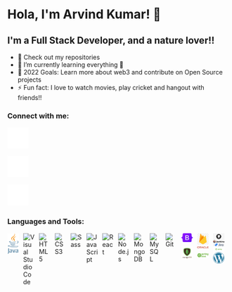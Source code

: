 # Hola, I'm Arvind Kumar! 👋

## I'm a Full Stack Developer, and a nature lover!!

- 🔭 Check out my repositories
- 🌱 I’m currently learning everything 🤣
- 🥅 2022 Goals: Learn more about web3 and contribute on Open Source projects
- ⚡ Fun fact: I love to watch movies, play cricket and hangout with friends!!

### Connect with me:

<!-- [![website](./img/linkedin-light.svg)](https://linkedin.com/in/arvindkumarsuroju#gh-light-mode-only) -->

[![website](./img/linkedin-dark.svg)](https://linkedin.com/in/arvindkumarsuroju#gh-dark-mode-only)
&nbsp;&nbsp;

<!-- [![website](./img/instagram-light.svg)](https://instagram.com/iam__arvind#gh-light-mode-only) -->

[![website](./img/instagram-dark.svg)](https://instagram.com/iam__arvind#gh-dark-mode-only)
&nbsp;&nbsp;

<!-- [![website](./img/twitter-light.svg)](https://twitter.com/arvind_456#gh-light-mode-only) -->

[![website](./img/twitter-dark.svg)](https://twitter.com/arvind_456#gh-dark-mode-only)

### Languages and Tools:

<img align="left" alt="Java" width="26px" src="./img/Java.svg.png" style="padding-right:10px;" />
<img align="left" alt="Visual Studio Code" width="26px" src="https://cdn.jsdelivr.net/gh/devicons/devicon/icons/vscode/vscode-original.svg" style="padding-right:10px;" />
<img align="left" alt="HTML5" width="26px" src="https://cdn.jsdelivr.net/gh/devicons/devicon/icons/html5/html5-original.svg" style="padding-right:10px;" />
<img align="left" alt="CSS3" width="26px" src="https://cdn.jsdelivr.net/gh/devicons/devicon/icons/css3/css3-original.svg" style="padding-right:10px;" />
<img align="left" alt="Sass" width="26px" src="https://cdn.jsdelivr.net/gh/devicons/devicon/icons/sass/sass-original.svg" style="padding-right:10px;" />
<img align="left" alt="JavaScript" width="26px" src="https://cdn.jsdelivr.net/gh/devicons/devicon/icons/javascript/javascript-original.svg" style="padding-right:10px;" />
<img align="left" alt="React" width="26px" src="https://cdn.jsdelivr.net/gh/devicons/devicon/icons/react/react-original.svg" style="padding-right:10px;" />
<img align="left" alt="Node.js" width="26px" src="https://cdn.jsdelivr.net/gh/devicons/devicon/icons/nodejs/nodejs-original.svg" style="padding-right:10px;" />
<img align="left" alt="MongoDB" width="26px" src="https://cdn.jsdelivr.net/gh/devicons/devicon/icons/mongodb/mongodb-original.svg" style="padding-right:10px;" />
<img align="left" alt="MySQL" width="26px" src="https://cdn.jsdelivr.net/gh/devicons/devicon/icons/mysql/mysql-original.svg" style="padding-right:10px;" />
<img align="left" alt="Git" width="26px" src="https://cdn.jsdelivr.net/gh/devicons/devicon/icons/git/git-original.svg" style="padding-right:10px;" />
<img align="left" alt="BootStrap" width="26px" src="./img/Bootstrap_logo.svg.png" style="padding-right:10px;" />
<img align="left" alt="Firebase" width="26px" src="./img/firebase.jpg" style="padding-right:10px;" />
<img align="left" alt="GitHub" width="26px" src="./img/GitHub.jpg" style="padding-right:10px;" />
<img align="left" alt="Jenkins" width="26px" src="./img/Jenkins.svg.png" style="padding-right:10px;" />
<img align="left" alt="Jira" width="26px" src="./img/Jira.jpg" style="padding-right:10px;" />
<img align="left" alt="MongoDB" width="26px" src="./img/mongodb.png" style="padding-right:10px;" />
<img align="left" alt="Oracle" width="26px" src="./img/Oracle.svg.png" style="padding-right:10px;" />
<img align="left" alt="Spring" width="26px" src="./img/Spring.png" style="padding-right:10px;" />
<img align="left" alt="SpringBoot" width="26px" src="./img/spring-boot-logo.png" style="padding-right:10px;" />
<img align="left" alt="Wordpress" width="26px" src="./img/WordPress.svg.png" style="padding-right:10px;" />
